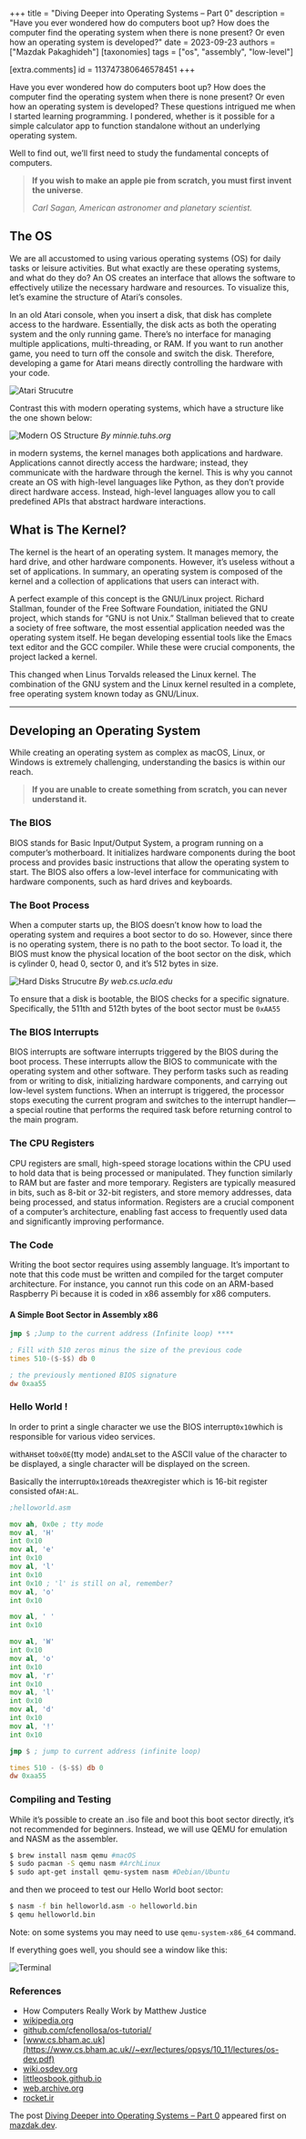 +++
title = "Diving Deeper into Operating Systems – Part 0"
description = "Have you ever wondered how do computers boot up? How does the computer find the operating system when there is none present? Or even how an operating system is developed?"
date = 2023-09-23
authors = ["Mazdak Pakaghideh"]
[taxonomies]
tags = ["os", "assembly", "low-level"]

[extra.comments]
id = 113747380646578451
+++

Have you ever wondered how do computers boot up? How does the computer find the operating system when there is none present? Or even how an operating system is developed? These questions intrigued me when I started learning programming. I pondered, whether is it possible for a simple calculator app to function standalone without an underlying operating system.

Well to find out, we’ll first need to study the fundamental concepts of computers.

> **If you wish to make an apple pie from scratch, you must first invent the universe**.
>
> <cite>Carl Sagan, American astronomer and planetary scientist.<br></cite>

## The OS

We are all accustomed to using various operating systems (OS) for daily tasks or leisure activities. But what exactly are these operating systems, and what do they do? An OS creates an interface that allows the software to effectively utilize the necessary hardware and resources. To visualize this, let’s examine the structure of Atari’s consoles.

In an old Atari console, when you insert a disk, that disk has complete access to the hardware. Essentially, the disk acts as both the operating system and the only running game. There’s no interface for managing multiple applications, multi-threading, or RAM. If you want to run another game, you need to turn off the console and switch the disk. Therefore, developing a game for Atari means directly controlling the hardware with your code.

![Atari Strucutre](https://mazdak.dev/wp-content/uploads/2023/09/Group-2.png)

Contrast this with modern operating systems, which have a structure like the one shown below:

![Modern OS Structure](https://mazdak.dev/wp-content/uploads/2023/09/images.png)
_By minnie.tuhs.org_

in modern systems, the kernel manages both applications and hardware. Applications cannot directly access the hardware; instead, they communicate with the hardware through the kernel. This is why you cannot create an OS with high-level languages like Python, as they don’t provide direct hardware access. Instead, high-level languages allow you to call predefined APIs that abstract hardware interactions.

## What is The Kernel?

The kernel is the heart of an operating system. It manages memory, the hard drive, and other hardware components. However, it’s useless without a set of applications. In summary, an operating system is composed of the kernel and a collection of applications that users can interact with.

A perfect example of this concept is the GNU/Linux project. Richard Stallman, founder of the Free Software Foundation, initiated the GNU project, which stands for “GNU is not Unix.” Stallman believed that to create a society of free software, the most essential application needed was the operating system itself. He began developing essential tools like the Emacs text editor and the GCC compiler. While these were crucial components, the project lacked a kernel.

This changed when Linus Torvalds released the Linux kernel. The combination of the GNU system and the Linux kernel resulted in a complete, free operating system known today as GNU/Linux.

* * *

## Developing an Operating System

While creating an operating system as complex as macOS, Linux, or Windows is extremely challenging, understanding the basics is within our reach.

> **If you are unable to create something from scratch, you can never understand it.**

### **The BIOS**

BIOS stands for Basic Input/Output System, a program running on a computer’s motherboard. It initializes hardware components during the boot process and provides basic instructions that allow the operating system to start. The BIOS also offers a low-level interface for communicating with hardware components, such as hard drives and keyboards.

### **The Boot Process**

When a computer starts up, the BIOS doesn’t know how to load the operating system and requires a boot sector to do so. However, since there is no operating system, there is no path to the boot sector. To load it, the BIOS must know the physical location of the boot sector on the disk, which is cylinder 0, head 0, sector 0, and it’s 512 bytes in size.

![Hard Disks Strucutre](https://mazdak.dev/wp-content/uploads/2023/09/harddisk.gif)
_By web.cs.ucla.edu_

To ensure that a disk is bootable, the BIOS checks for a specific signature. Specifically, the 511th and 512th bytes of the boot sector must be `0xAA55`

### **The BIOS Interrupts**

BIOS interrupts are software interrupts triggered by the BIOS during the boot process. These interrupts allow the BIOS to communicate with the operating system and other software. They perform tasks such as reading from or writing to disk, initializing hardware components, and carrying out low-level system functions. When an interrupt is triggered, the processor stops executing the current program and switches to the interrupt handler—a special routine that performs the required task before returning control to the main program.

### **The CPU Registers**

CPU registers are small, high-speed storage locations within the CPU used to hold data that is being processed or manipulated. They function similarly to RAM but are faster and more temporary. Registers are typically measured in bits, such as 8-bit or 32-bit registers, and store memory addresses, data being processed, and status information. Registers are a crucial component of a computer’s architecture, enabling fast access to frequently used data and significantly improving performance.

### **The Code**

Writing the boot sector requires using assembly language. It’s important to note that this code must be written and compiled for the target computer architecture. For instance, you cannot run this code on an ARM-based Raspberry Pi because it is coded in x86 assembly for x86 computers.

#### **A Simple Boot Sector in Assembly x86**

```asm
jmp $ ;Jump to the current address (Infinite loop) ****

; Fill with 510 zeros minus the size of the previous code
times 510-($-$$) db 0

; the previously mentioned BIOS signature
dw 0xaa55
```

### **Hello World !**

In order to print a single character we use the BIOS interrupt`0x10`which is responsible for various video services.

with`AH`set to`0x0E`(tty mode) and`AL`set to the ASCII value of the character to be displayed, a single character will be displayed on the screen.

Basically the interrupt`0x10`reads the`AX`register which is 16-bit register consisted of`AH:AL`.

```asm
;helloworld.asm

mov ah, 0x0e ; tty mode
mov al, 'H'
int 0x10
mov al, 'e'
int 0x10
mov al, 'l'
int 0x10
int 0x10 ; 'l' is still on al, remember?
mov al, 'o'
int 0x10

mov al, ' '
int 0x10

mov al, 'W'
int 0x10
mov al, 'o'
int 0x10
mov al, 'r'
int 0x10
mov al, 'l'
int 0x10
mov al, 'd'
int 0x10
mov al, '!'
int 0x10

jmp $ ; jump to current address (infinite loop)

times 510 - ($-$$) db 0
dw 0xaa55
```

### Compiling and Testing

While it’s possible to create an .iso file and boot this boot sector directly, it’s not recommended for beginners. Instead, we will use QEMU for emulation and NASM as the assembler.


```bash
$ brew install nasm qemu #macOS
$ sudo pacman -S qemu nasm #ArchLinux
$ sudo apt-get install qemu-system nasm #Debian/Ubuntu
```

and then we proceed to test our Hello World boot sector:


```bash
$ nasm -f bin helloworld.asm -o helloworld.bin
$ qemu helloworld.bin
```

Note: on some systems you may need to use `qemu-system-x86_64` command.

If everything goes well, you should see a window like this:

![Terminal](https://mazdak.dev/wp-content/uploads/2023/09/Screenshot-2023-09-16-at-1.41.19-PM-1024x665.png)

### References

- How Computers Really Work by Matthew Justice
- [wikipedia.org](http://wikipedia.org)
- [github.com/cfenollosa/os-tutorial/](https://github.com/cfenollosa/os-tutorial/)
- [www.cs.bham.ac.uk](https://www.cs.bham.ac.uk//~exr/lectures/opsys/10_11/lectures/os-dev.pdf)
- [wiki.osdev.org](http://wiki.osdev.org/)
- [littleosbook.github.io](https://littleosbook.github.io/)
- [web.archive.org](https://web.archive.org/web/20160412174753/http://www.jamesmolloy.co.uk/tutorial_html/index.html)
- [rocket.ir](https://rocket.ir)

The post [Diving Deeper into Operating Systems – Part 0](https://mazdak.dev/diving-deeper-into-operating-systems-part-0/) appeared first on [mazdak.dev](https://mazdak.dev).
